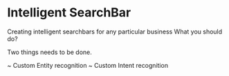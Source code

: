 # Intelligent SearchBar
Creating intelligent searchbars for any particular business
What you should do?

Two things needs to be done.

~ Custom Entity recognition 
~ Custom Intent recognition
